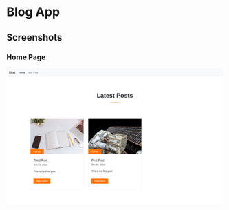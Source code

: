 # Blog App  

## Screenshots
### Home Page
![Home Page Screenshot](screenshots/home-page.png "Home Page")
